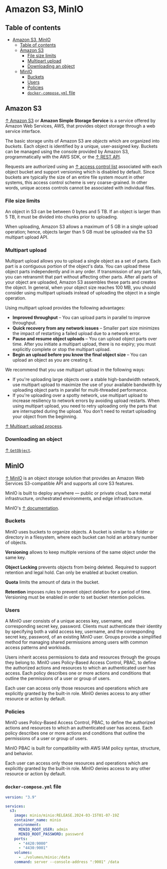 # Amazon S3, MinIO

## Table of contents

- [Amazon S3, MinIO](#amazon-s3-minio)
  - [Table of contents](#table-of-contents)
  - [Amazon S3](#amazon-s3)
    - [File size limits](#file-size-limits)
    - [Multipart upload](#multipart-upload)
    - [Downloading an object](#downloading-an-object)
  - [MinIO](#minio)
    - [Buckets](#buckets)
    - [Users](#users)
    - [Policies](#policies)
    - [`docker-compose.yml` file](#docker-composeyml-file)

## Amazon S3

[↑ Amazon S3](https://aws.amazon.com/s3) or **Amazon Simple Storage Service** is a service offered by Amazon Web Services, AWS, that provides object storage through a web service interface.

The basic storage units of Amazon S3 are *objects* which are organized into *buckets*. Each object is identified by a unique, user-assigned key. Buckets can be managed using the console provided by Amazon S3, programmatically with the AWS SDK, or the [↑ REST API](https://docs.aws.amazon.com/AmazonS3/latest/API/Welcome.html).

Requests are authorized using an [↑ access control list](https://en.wikipedia.org/wiki/Access-control_list) associated with each object bucket and support versioning which is disabled by default. Since buckets are typically the size of an entire file system mount in other systems, this access control scheme is very coarse-grained. In other words, unique access controls cannot be associated with individual files.

### File size limits

An object in S3 can be between 0 bytes and 5 TB. If an object is larger than 5 TB, it must be divided into chunks prior to uploading.

When uploading, Amazon S3 allows a maximum of 5 GB in a single upload operation; hence, objects larger than 5 GB must be uploaded via the S3 multipart upload API.

### Multipart upload

Multipart upload allows you to upload a single object as a set of parts. Each part is a contiguous portion of the object's data. You can upload these object parts independently and in any order. If transmission of any part fails, you can retransmit that part without affecting other parts. After all parts of your object are uploaded, Amazon S3 assembles these parts and creates the object. In general, when your object size reaches 100 MB, you should consider using multipart uploads instead of uploading the object in a single operation.

Using multipart upload provides the following advantages:

- **Improved throughput** – You can upload parts in parallel to improve throughput.
- **Quick recovery from any network issues** – Smaller part size minimizes the impact of restarting a failed upload due to a network error.
- **Pause and resume object uploads** – You can upload object parts over time. After you initiate a multipart upload, there is no expiry; you must explicitly complete or stop the multipart upload.
- **Begin an upload before you know the final object size** – You can upload an object as you are creating it.

We recommend that you use multipart upload in the following ways:

- If you're uploading large objects over a stable high-bandwidth network, use multipart upload to maximize the use of your available bandwidth by uploading object parts in parallel for multi-threaded performance.
- If you're uploading over a spotty network, use multipart upload to increase resiliency to network errors by avoiding upload restarts. When using multipart upload, you need to retry uploading only the parts that are interrupted during the upload. You don't need to restart uploading your object from the beginning.

[↑ Multipart upload process](https://docs.aws.amazon.com/AmazonS3/latest/userguide/mpuoverview.html#mpu-process).

### Downloading an object

[↑ `GetObject`](https://docs.aws.amazon.com/AmazonS3/latest/API/API_GetObject.html).

## MinIO

[↑ MinIO](https://min.io) is an object storage solution that provides an Amazon Web Services S3-compatible API and supports all core S3 features.

MinIO is built to deploy anywhere — public or private cloud, bare metal infrastructure, orchestrated environments, and edge infrastructure.

MinIO's [↑ documentation](https://min.io/docs/minio).

### Buckets

MinIO uses buckets to organize objects. A bucket is similar to a folder or directory in a filesystem, where each bucket can hold an arbitrary number of objects.

**Versioning** allows to keep multiple versions of the same object under the same key.

**Object Locking** prevents objects from being deleted. Required to support retention and legal hold. Can only be enabled at bucket creation.

**Quota** limits the amount of data in the bucket.

**Retention** imposes rules to prevent object deletion for a period of time. Versioning must be enabled in order to set bucket retention policies.

### Users

A MinIO user consists of a unique access key, username, and corresponding secret key, password. Clients must authenticate their identity by specifying both a valid access key, username, and the corresponding secret key, password, of an existing MinIO user.
Groups provide a simplified method for managing shared permissions among users with common access patterns and workloads.

Users inherit access permissions to data and resources through the groups they belong to.
MinIO uses Policy-Based Access Control, PBAC, to define the authorized actions and resources to which an authenticated user has access. Each policy describes one or more actions and conditions that outline the permissions of a user or group of users.

Each user can access only those resources and operations which are explicitly granted by the built-in role. MinIO denies access to any other resource or action by default.

### Policies

MinIO uses Policy-Based Access Control, PBAC, to define the authorized actions and resources to which an authenticated user has access. Each policy describes one or more actions and conditions that outline the permissions of a user or group of users.

MinIO PBAC is built for compatibility with AWS IAM policy syntax, structure, and behavior.

Each user can access only those resources and operations which are explicitly granted by the built-in role. MinIO denies access to any other resource or action by default.

### `docker-compose.yml` file

```yaml
version: "3.9"

services:
  s3:
    image: minio/minio:RELEASE.2024-03-15T01-07-19Z
    container_name: minio
    environment:
      MINIO_ROOT_USER: admin
      MINIO_ROOT_PASSWORD: password
    ports:
      - "4420:9000"
      - "4430:9001"
    volumes:
      - ./volumes/minio:/data
    command: server --console-address ":9001" /data
```
